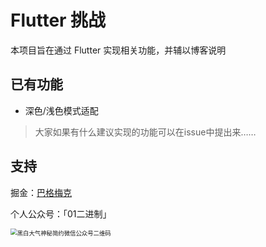 # Flutter 挑战

本项目旨在通过 Flutter 实现相关功能，并辅以博客说明

## 已有功能

* 深色/浅色模式适配

> 大家如果有什么建议实现的功能可以在issue中提出来……

## 支持

掘金：[巴格梅克](https://juejin.im/user/5b2a410fe51d4558ce5e9091/posts)

个人公众号：「01二进制」

<img src="https://tva1.sinaimg.cn/large/007S8ZIlgy1geildze3wlj30go0goabc.jpg" alt="黑白大气神秘简约微信公众号二维码" style="zoom: 67%;" />